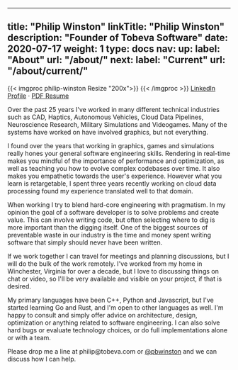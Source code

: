 
---
title: "Philip Winston"
linkTitle: "Philip Winston"
description: "Founder of Tobeva Software"
date: 2020-07-17
weight: 1
type: docs
nav:
    up:
        label: "About"
        url: "/about/"
    next:
        label: "Current"
        url: "/about/current/"
---

{{< imgproc philip-winston Resize "200x">}}
{{< /imgproc >}}
[LinkedIn Profile](http://linkedin.com/in/pwinston) &middot; [PDF Resume](/philip_winston_resume.pdf)

Over the past 25 years I've worked in many different technical industries
such as CAD, Haptics, Autonomous Vehicles, Cloud Data Pipelines,
Neuroscience Research, Military Simulations and Videogames. Many of the
systems have worked on have involved graphics, but not everything.

I found over the years that working in graphics, games and simulations
really hones your general software engineering skills. Rendering in
real-time makes you mindful of the importance of performance and
optimization, as well as teaching you how to evolve complex codebases over
time. It also makes you empathetic towards the user's experience. However
what you learn is retargetable, I spent three years recently working on
cloud data processing found my experience translated well to that domain.

When working I try to blend hard-core engineering with pragmatism. In my
opinion the goal of a software developer is to solve problems and create
value. This can involve writing code, but often selecting where to dig is
more important than the digging itself. One of the biggest sources of
preventable waste in our industry is the time and money spent writing
software that simply should never have been written.

If we work together I can travel for meetings and planning discussions, but
I will do the bulk of the work remotely. I've worked from my home in
Winchester, Virginia for over a decade, but I love to discussing things on
chat or video, so I'll be very available and visible on your project, if
that is desired.

My primary languages have been C++, Python and Javascript, but I've started
learning Go and Rust, and I'm open to other languages as well. I'm happy to
consult and simply offer advice on architecture, design, optimization or
anything related to software engineering. I can also solve hard bugs or
evaluate technology choices, or do full implementations alone or with a
team.

Please drop me a line at philip<img src="" width="0" height="0">@tobeva.com
or [@pbwinston](https://twitter.com/pbwinston) and we can discuss how I can
help.
